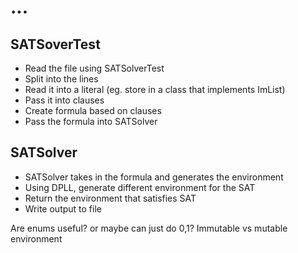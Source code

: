 # ...

## SATSoverTest

- Read the file using SATSolverTest
- Split into the lines
- Read it into a literal (eg. store in a class that implements ImList)
- Pass it into clauses
- Create formula based on clauses
- Pass the formula into SATSolver

## SATSolver

- SATSolver takes in the formula and generates the environment
- Using DPLL, generate different environment for the SAT
- Return the environment that satisfies SAT
- Write output to file

Are enums useful? or maybe can just do 0,1?
Immutable vs mutable environment
